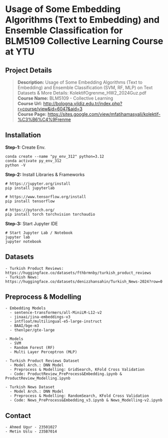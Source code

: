 # Usage of Some Embedding Algorithms (Text to Embedding) and Ensemble Classification for BLM5109 Collective Learning Course at YTU

## Project Details
> **Description:** Usage of Some Embedding Algorithms (Text to Embedding) and Ensemble Classification (SVM, RF, MLP) on Text Datasets & More Details: KolektifOgrenme_HW2_2024Guz.pdf  
> **Course Name:** BLM5109 - Collective Learning  
> **Course Url:** http://bologna.yildiz.edu.tr/index.php?r=course/view&id=6047&aid=3  
> **Course Page:** https://sites.google.com/view/mfatihamasyali/kolektif-%C3%B6%C4%9Frenme  

## Installation
**Step-1:** Create Env. 
```
conda create --name "py_env_312" python=3.12  
conda activate py_env_312  
python -V
```
**Step-2:** Install Libraries & Frameworks
```
# https://jupyter.org/install
pip install jupyterlab

# https://www.tensorflow.org/install
pip install tensorflow

# https://pytorch.org/
pip install torch torchvision torchaudio

```

**Step-3:** Start Jupyter IDE
```
# Start Jupyter Lab / Notebook
jupyter lab
jupyter notebook
```

## Datasets
    - Turkish Product Reviews: https://huggingface.co/datasets/fthbrmnby/turkish_product_reviews
    - Turkish News: https://huggingface.co/datasets/denizzhansahin/Turkish_News-2024?row=0

## Preprocess & Modelling
    - Embedding Models
      - sentence-transformers/all-MiniLM-L12-v2
      - jinaai/jina-embeddings-v3
      - intfloat/multilingual-e5-large-instruct
      - BAAI/bge-m3
      - thenlper/gte-large

    - Models
      - SVM
      - Random Forest (RF)
      - Multi Layer Perceptron (MLP)

    - Turkish Product Reviews Dataset
      - Model Arch.: DNN Model
      - Preprocess & Modelling: GridSearch, KFold Cross Validation
      - Code: ProductReview_PreProcess&Embedding.ipynb & ProductReview_Modelling.ipynb

    - Turkish News Dataset
      - Model Arch.: DNN Model
      - Preprocess & Modelling: RandomSearch, KFold Cross Validation
      - Code: News_PreProcess&Embedding_v3.ipynb & News_Modelling-v2.ipynb

## Contact
    - Ahmed Ugur - 23501027  
    - Metin Uslu - 235B7014